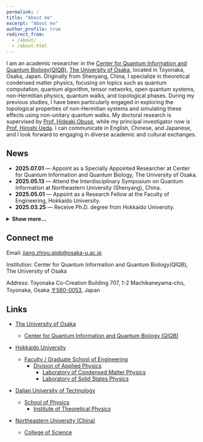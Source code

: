 ```yaml
---
permalink: /
title: "About me"
excerpt: "About me"
author_profile: true
redirect_from: 
  - /about/
  - /about.html
---
```


I am an academic researcher in the [Center for Quantum Information and Quantum Biology(QIQB)](https://qiqb.osaka-u.ac.jp/), [The University of Osaka](https://www.osaka-u.ac.jp/ja), located in Toyonaka, Osaka, Japan. Originally from Shenyang, China, I specialize in theoretical condensed matter physics, focusing on topics such as quantum computation, quantum algorithm, tensor networks, open quantum systems, non-Hermitian physics, quantum walks, and topological phases. During my previous studies, I have been particularly engaged in exploring the topological properties of non-Hermitian systems and simulating these effects using non-unitary quantum walks. My doctoral research is supervised by [Prof. Hideaki Obuse](https://researchmap.jp/hideaki.obuse), while my principal investigator now is [Prof. Hiroshi Ueda](https://researchmap.jp/hiroshi_ueda). I can communicate in English, Chinese, and Japanese, and I look forward to engaging in diverse academic and cultural exchanges.

<h2>News</h2>

<ul>
  <li><strong>2025.07.01</strong> — Appoint as a Specially Appointed Researcher at Center for Quantum Information and Quantum Biology, The University of Osaka.</li>
  <li><strong>2025.05.13</strong> — Attend the Interdisciplinary Symposium on Quantum Information at Northeastern University (Shenyang), China.</li>
  <li><strong>2025.05.01</strong> — Appoint as a Research Fellow at the Faculty of Engineering, Hokkaido University.</li>
  <li><strong>2025.03.25</strong> — Receive Ph.D. degree from Hokkaido University.</li>
</ul>

<details>
  <summary style="cursor:pointer; font-weight: bold; margin-top: 0.5em;">Show more...</summary>
  <ul>
    <li><strong>2024.12.15</strong> — The News section is now available.</li>
    <!-- 可继续添加更多 -->
  </ul>
</details>

Connect me
------
Email: jiang.zhiyu.qiqb@osaka-u.ac.jp 

Institution: Center for Quantum Information and Quantum Biology(QIQB), The University of Osaka
  
Address: Toyonaka Co-Creation Building 707, 1-2 Machikaneyama-cho, Toyonaka, Osaka [〒560-0053](https://www.google.com/maps/place/%E5%A4%A7%E9%98%AA%E5%A4%A7%E5%AD%A6%E9%87%8F%E5%AD%90%E6%83%85%E5%A0%B1%E3%83%BB%E9%87%8F%E5%AD%90%E7%94%9F%E5%91%BD%E7%A0%94%E7%A9%B6%E3%82%BB%E3%83%B3%E3%82%BF%E3%83%BC+Center+for+Quantum+Information+and+Quantum+Biology,+The+University+of+Osaka%EF%BC%88QIQB%EF%BC%89/@34.8026926,135.4560429,19.17z/data=!3m1!5s0x6000fa86f02220dd:0xff8a12b41cc013ed!4m6!3m5!1s0x6000fb00695fa84b:0x85cdf459e55340f4!8m2!3d34.8028335!4d135.4562557!16s%2Fg%2F11wbccjv98?entry=ttu&g_ep=EgoyMDI1MDkwMi4wIKXMDSoASAFQAw%3D%3D), Japan

Links
------
* [The University of Osaka](https://www.osaka-u.ac.jp/ja)
  * [Center for Quantum Information and Quantum Biology (QIQB)](https://qiqb.osaka-u.ac.jp/)
  
* [Hokkaido University](https://www.hokudai.ac.jp/)
  * [Faculty / Graduate School of Engineering](https://www.eng.hokudai.ac.jp/graduate/)
    * [Division of Applied Physics](https://applphys.net/div/)
      * [Laboratory of Condensed Matter Physics](https://subutu-ap.eng.hokudai.ac.jp/index.html)
      * [Laboratory of Solid States Physics](https://ssp-ap.eng.hokudai.ac.jp/)
      
* [Dalian University of Technology](https://www.dlut.edu.cn/)
  * [School of Physics](https://physics.dlut.edu.cn/)
    * [Institute of Theoretical Physics](https://itp.dlut.edu.cn/index.htm)
   
* [Northeastern University (China)](https://www.neu.edu.cn/)
  * [College of Science](http://cos.neu.edu.cn/)
